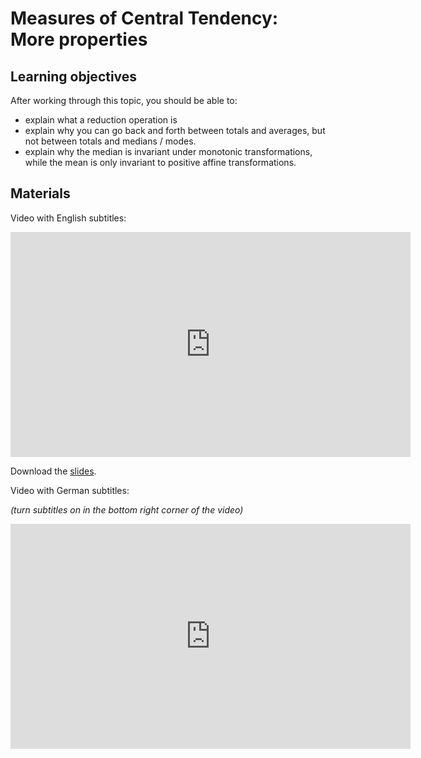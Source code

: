 # Measures of Central Tendency: More properties

## Learning objectives

After working through this topic, you should be able to:

- explain what a reduction operation is
- explain why you can go back and forth between totals and averages, but not between
  totals and medians / modes.
- explain why the median is invariant under monotonic transformations, while the mean is
  only invariant to positive affine transformations.

## Materials

Video with English subtitles:

<iframe
  src="https://electure.uni-bonn.de/paella7/ui/watch.html?id=f0d7972e-ff94-453e-87b8-5a4b5174f144"
  width="640"
  height="360"
  frameborder="0"
  allowfullscreen
></iframe>

Download the [slides](descriptive_statistics-central_tendency_properties.pdf).

Video with German subtitles:

*(turn subtitles on in the bottom right corner of the video)*

<iframe
  src="https://electure.uni-bonn.de/paella7/ui/watch.html?id=d6d775d8-a2da-4aea-9384-6823bf4a0122"
  width="640"
  height="360"
  frameborder="0"
  allowfullscreen
></iframe>
